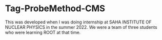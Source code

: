 # Tag-ProbeMethod-CMS
This was developed when I was doing internship at SAHA INSTITUTE OF NUCLEAR PHYSICS in the summer 2022. We were a team of three students who were learning ROOT at that time. 

